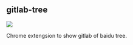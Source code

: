## gitlab-tree

![](http://ww3.sinaimg.cn/large/e7bf5cc4jw1f605mjawodj2020020q2q.jpg)

Chrome extengsion to show gitlab of baidu tree.